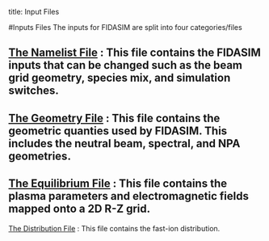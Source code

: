 title: Input Files

#Inputs Files
The inputs for FIDASIM are split into four categories/files

[The Namelist File](./01_namelist_file.html)
:    This file contains the FIDASIM inputs that can be changed such as the beam grid geometry, species mix, and simulation switches.
---
[The Geometry File](./02_geometry_file.html)
:    This file contains the geometric quanties used by FIDASIM. This includes the neutral beam, spectral, and NPA geometries.
---
[The Equilibrium File](./03_equilibrium_file.html)
:    This file contains the plasma parameters and electromagnetic fields mapped onto a 2D R-Z grid.
---
[The Distribution File](./04_distribution_file.html)
:    This file contains the fast-ion distribution. 
